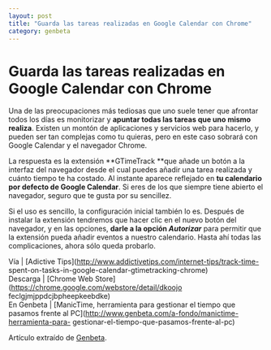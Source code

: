 ```yaml
---
layout: post
title: "Guarda las tareas realizadas en Google Calendar con Chrome"
category: genbeta
---
```


# Guarda las tareas realizadas en Google Calendar con Chrome

Una de las preocupaciones más tediosas que uno suele tener que afrontar todos
los días es monitorizar y **apuntar todas las tareas que uno mismo realiza**.
Existen un montón de aplicaciones y servicios web para hacerlo, y pueden ser
tan complejas como tu quieras, pero en este caso sobrará con Google Calendar y
el navegador Chrome.

La respuesta es la extensión **GTimeTrack **que añade un botón a la interfaz
del navegador desde el cual puedes añadir una tarea realizada y cuánto tiempo
te ha costado. Al instante aparece reflejado en **tu calendario por defecto de
Google Calendar**. Si eres de los que siempre tiene abierto el navegador,
seguro que te gusta por su sencillez.

Si el uso es sencillo, la configuración inicial también lo es. Después de
instalar la extensión tendremos que hacer clic en el nuevo botón del
navegador, y en las opciones, **darle a la opción _Autorizar_** para permitir
que la extensión pueda añadir eventos a nuestro calendario. Hasta ahí todas
las complicaciones, ahora sólo queda probarlo.

Vía | [Adictive Tips](http://www.addictivetips.com/internet-tips/track-time-
spent-on-tasks-in-google-calendar-gtimetracking-chrome)  
Descarga | [Chrome Web Store](https://chrome.google.com/webstore/detail/dkoojo
feclgjmjppdcjbpheepkeebdke)  
En Genbeta | [ManicTime, herramienta para gestionar el tiempo que pasamos
frente al PC‏](http://www.genbeta.com/a-fondo/manictime-herramienta-para-
gestionar-el-tiempo-que-pasamos-frente-al-pc)

Artículo extraído de [Genbeta](http://www.genbeta.com).